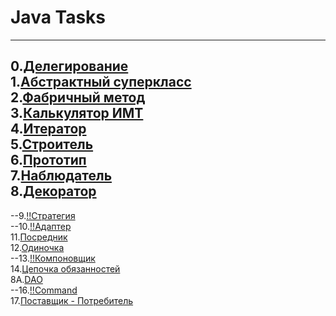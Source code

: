 # Java Tasks
---
0.[Делегирование](https://github.com/Je1rei/Java-Tasks/tree/main/Task%200/Calculator)<br>
1.[Абстрактный суперкласс](https://github.com/Je1rei/Java-Tasks/tree/main/Task%201/AbstractSuperclass)<br>
2.[Фабричный метод](https://github.com/Je1rei/Java-Tasks/tree/main/Task%202/FactoryMethod)<br>
3.[Калькулятор ИМТ](https://github.com/Je1rei/Java-Tasks/tree/main/Task%202/FactoryMethod)<br>
4.[Итератор](https://github.com/Je1rei/Java-Tasks/tree/main/Task%202/FactoryMethod)<br>
5.[Строитель](https://github.com/Je1rei/Java-Tasks/tree/main/Task%205/Builder)<br>
6.[Прототип](https://github.com/Je1rei/Java-Tasks/tree/main/Task%206/Prototype)<br>
7.[Наблюдатель](https://github.com/Je1rei/Java-Tasks/tree/main/Task%207/Observer)<br>
8.[Декоратор](https://github.com/Je1rei/Java-Tasks/tree/main/Task%208/Decorator)<br>
---
--9.[!!Стратегия]()<br>
--10.[!!Адаптер]()<br>
11.[Посредник](https://github.com/Je1rei/Java-Tasks/tree/main/Task%2011/Mediator)<br>
12.[Одиночка](https://github.com/Je1rei/Java-Tasks/tree/main/Task%2012/Singleton)<br>
--13.[!!Компоновщик]()<br>
14.[Цепочка обязанностей](https://github.com/Je1rei/Java-Tasks/tree/main/Task%2014/Chain%20of%20Responsibility)<br>
8A.[DAO](https://github.com/Je1rei/Java-Tasks/tree/main/Task8A/DAO)<br>
--16.[!!Command]()<br>
17.[Поставщик - Потребитель](https://github.com/Je1rei/Java-Tasks/tree/main/Task%2017/Product-Customer)<br>
